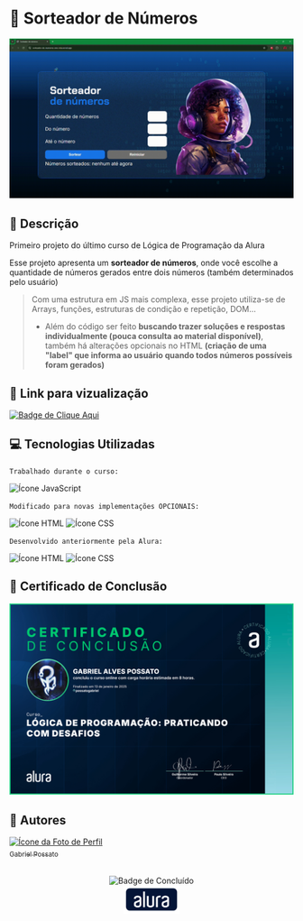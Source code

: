 # 🎲 Sorteador de Números

<img src = "img/Demonstração.gif" alt = "GIF da demonstração do site"/>

## 📰 Descrição

Primeiro projeto do último curso de Lógica de Programação da Alura

Esse projeto apresenta um **sorteador de números**, onde você escolhe a quantidade de números gerados entre dois números (também determinados pelo usuário)

> Com uma estrutura em JS mais complexa, esse projeto utiliza-se de Arrays, funções, estruturas de condição e repetição, DOM... 
> - Além do código ser feito **buscando trazer soluções e respostas individualmente (pouca consulta ao material disponível)**, também há alterações opcionais no HTML **(criação de uma "label" que informa ao usuário quando todos números possíveis foram gerados)**

## 🔗 Link para vizualização

<a href = "https://sorteador-de-numeros-one-iota.vercel.app"> <img alt="Badge de Clique Aqui" src="https://img.shields.io/badge/CLIQUE%20AQUI-blue?style=for-the-badge"> </a>

## 💻 Tecnologias Utilizadas
`Trabalhado durante o curso:`

<img src="https://cdn.jsdelivr.net/gh/devicons/devicon@latest/icons/javascript/javascript-original.svg" height = "40" alt = "Ícone JavaScript"/> 

`Modificado para novas implementações OPCIONAIS:`

<img src="https://cdn.jsdelivr.net/gh/devicons/devicon@latest/icons/html5/html5-original.svg" height = "40" alt = "Ícone HTML"/> <img src="https://cdn.jsdelivr.net/gh/devicons/devicon@latest/icons/css3/css3-original.svg" height = "40" alt = "Ícone CSS"/>

`Desenvolvido anteriormente pela Alura:`

<img src="https://cdn.jsdelivr.net/gh/devicons/devicon@latest/icons/html5/html5-original.svg" height = "40" alt = "Ícone HTML"/> <img src="https://cdn.jsdelivr.net/gh/devicons/devicon@latest/icons/css3/css3-original.svg" height = "40" alt = "Ícone CSS"/>

## 🏅 Certificado de Conclusão 

<img src = "img/Certificado.jpg" alt = "Certificado de Conclusão da Alura"/>

## 🙋 Autores
[<img loading="lazy" src="https://avatars.githubusercontent.com/u/136634888?v=4" width=80 alt = "Ícone da Foto de Perfil"> <br> <sub> Gabriel Possato </sub>](https://github.com/possatogabriel)
<br>
<br>
<p align = "center"> <img alt="Badge de Concluído" src="https://img.shields.io/badge/STATUS%20%20%20%20%20%20%20%20%20%20%20%20%20%20%20-concluído-green?style=for-the-badge"> <br/> <img src = "img/alura1.png" height = "50" alt = "Logo da Alura"></p>
